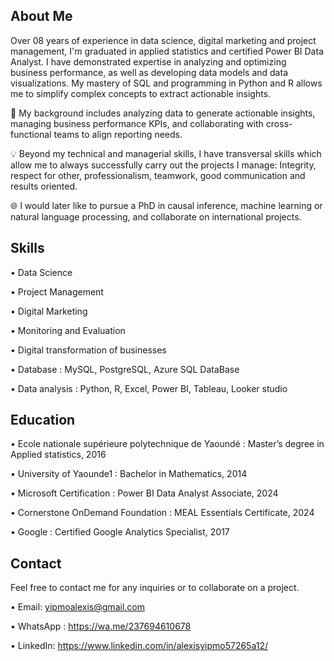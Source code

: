 ## About Me

Over 08 years of experience in data science, digital marketing and project management, I'm graduated in applied statistics and certified Power BI Data Analyst. I have demonstrated expertise in analyzing and optimizing business performance, as well as developing data models and data visualizations. My mastery of SQL and programming in Python and R allows me to simplify complex concepts to extract actionable insights. 

🚀 My background includes analyzing data to generate actionable insights, managing business performance KPIs, and collaborating with cross-functional teams to align reporting needs.

💡 Beyond my technical and managerial skills, I have transversal skills which allow me to always successfully carry out the projects I manage: Integrity, respect for other, professionalism, teamwork, good communication and results oriented. 

🌐 I would later like to pursue a PhD in causal inference, machine learning or natural language processing, and collaborate on international projects.

## Skills

• Data Science

• Project Management

• Digital Marketing

• Monitoring and Evaluation

• Digital transformation of businesses

• Database : MySQL, PostgreSQL, Azure SQL DataBase

• Data analysis : Python, R, Excel, Power BI, Tableau, Looker studio

## Education

• Ecole nationale supérieure polytechnique de Yaoundé : 
Master’s degree in Applied statistics, 2016

• University of Yaounde1 : 
Bachelor in Mathematics, 2014

• Microsoft Certification : 
Power BI Data Analyst Associate, 2024

• Cornerstone OnDemand Foundation : 
MEAL Essentials Certificate, 2024

• Google : 
Certified Google Analytics Specialist, 2017

## Contact

Feel free to contact me for any inquiries or to collaborate on a project.

• Email: yipmoalexis@gmail.com

• WhatsApp : https://wa.me/237694610678

• LinkedIn: https://www.linkedin.com/in/alexisyipmo57265a12/



